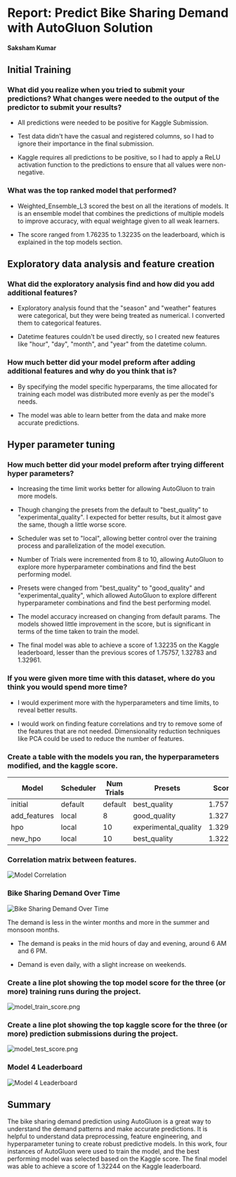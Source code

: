 # Report: Predict Bike Sharing Demand with AutoGluon Solution

#### Saksham Kumar

## Initial Training

### What did you realize when you tried to submit your predictions? What changes were needed to the output of the predictor to submit your results?

- All predictions were needed to be positive for Kaggle Submission.

- Test data didn't have the casual and registered columns, so I had to ignore their importance in the final submission.

- Kaggle requires all predictions to be positive, so I had to apply a ReLU activation function to the predictions to ensure that all values were non-negative.

### What was the top ranked model that performed?

- Weighted_Ensemble_L3 scored the best on all the iterations of models. It is an ensemble model that combines the predictions of multiple models to improve accuracy, with equal weightage given to all weak learners.

- The score ranged from 1.76235 to 1.32235 on the leaderboard, which is explained in the top models section.

## Exploratory data analysis and feature creation

### What did the exploratory analysis find and how did you add additional features?

- Exploratory analysis found that the "season" and "weather" features were categorical, but they were being treated as numerical. I converted them to categorical features.

- Datetime features couldn't be used directly, so I created new features like "hour", "day", "month", and "year" from the datetime column.

### How much better did your model preform after adding additional features and why do you think that is?

- By specifying the model specific hyperparams, the time allocated for training each model was distributed more evenly as per the model's needs.

- The model was able to learn better from the data and make more accurate predictions.

## Hyper parameter tuning

### How much better did your model preform after trying different hyper parameters?

- Increasing the time limit works better for allowing AutoGluon to train more models.
- Though changing the presets from the default to "best_quality" to "experimental_quality". I expected for better results, but it almost gave the same, though a little worse score.

- Scheduler was set to "local", allowing better control over the training process and parallelization of the model execution.

- Number of Trials were incremented from 8 to 10, allowing AutoGluon to explore more hyperparameter combinations and find the best performing model.

- Presets were changed from "best_quality" to "good_quality" and "experimental_quality", which allowed AutoGluon to explore different hyperparameter combinations and find the best performing model.

- The model accuracy increased on changing from default params. The models showed little improvement in the score, but is significant in terms of the time taken to train the model.

- The final model was able to achieve a score of 1.32235 on the Kaggle leaderboard, lesser than the previous scores of 1.75757, 1.32783 and 1.32961.

### If you were given more time with this dataset, where do you think you would spend more time?

- I would experiment more with the hyperparameters and time limits, to reveal better results.

- I would work on finding feature correlations and try to remove some of the features that are not needed. Dimensionality reduction techniques like PCA could be used to reduce the number of features.

### Create a table with the models you ran, the hyperparameters modified, and the kaggle score.

| Model        | Scheduler | Num Trials | Presets              | Score   |
| ------------ | --------- | ---------- | -------------------- | ------- |
| initial      | default   | default    | best_quality         | 1.75757 |
| add_features | local     | 8          | good_quality         | 1.32783 |
| hpo          | local     | 10         | experimental_quality | 1.32961 |
| new_hpo      | local     | 10         | best_quality         | 1.32244 |

### Correlation matrix between features.

![Model Correlation](img/correlation_matrix.png)

### Bike Sharing Demand Over Time

![Bike Sharing Demand Over Time](img/bike_sharing_demand_over_time.png)

The demand is less in the winter months and more in the summer and monsoon months.

- The demand is peaks in the mid hours of day and evening, around 6 AM and 6 PM.

- Demand is even daily, with a slight increase on weekends.

### Create a line plot showing the top model score for the three (or more) training runs during the project.

![model_train_score.png](img/model_train_score.png)

### Create a line plot showing the top kaggle score for the three (or more) prediction submissions during the project.

![model_test_score.png](img/model_test_score.png)

### Model 4 Leaderboard

![Model 4 Leaderboard](img/model4_leaderboard.png)

## Summary

The bike sharing demand prediction using AutoGluon is a great way to understand the demand patterns and make accurate predictions. It is helpful to understand data preprocessing, feature engineering, and hyperparameter tuning to create robust predictive models. In this work, four instances of AutoGluon were used to train the model, and the best performing model was selected based on the Kaggle score. The final model was able to achieve a score of 1.32244 on the Kaggle leaderboard.
